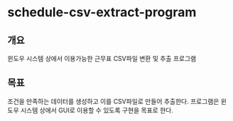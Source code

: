 # schedule-csv-extract-program
## 개요
윈도우 시스템 상에서 이용가능한 근무표 CSV파일 변환 및 추출 프로그램
## 목표
조건을 만족하는 데이터를 생성하고 이를 CSV파일로 만들어 추출한다. 프로그램은 윈도우 시스템 상에서 GUI로 이용할 수 있도록 구현을 목표로 한다.
